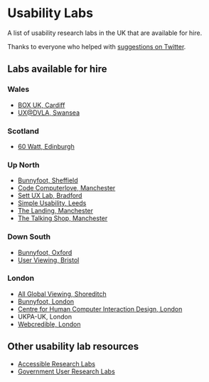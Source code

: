 # Usability Labs

A list of usability research labs in the UK that are available for hire.

Thanks to everyone who helped with [suggestions on Twitter](https://twitter.com/benjystanton/status/702992066004066305).

## Labs available for hire

### Wales
- [BOX UK, Cardiff](https://www.boxuk.com/)
- [UX@DVLA, Swansea](https://www.digitalmarketplace.service.gov.uk/g-cloud/services/7715666004584140)

### Scotland
- [60 Watt, Edinburgh](http://www.60wattresearch.co.uk/)

### Up North
- [Bunnyfoot, Sheffield](http://www.bunnyfoot.com/services/studiosandequipment.php#sheffield)
- [Code Computerlove, Manchester](http://www.codecomputerlove.com/)
- [Sett UX Lab, Bradford](http://www.settuxlab.com/)
- [Simple Usability, Leeds](http://www.simpleusability.com/)
- [The Landing, Manchester](http://www.thelanding.org.uk/interactive-media-labs)
- [The Talking Shop, Manchester](http://www.thetalkingshop.co.uk/studios/)

### Down South
- [Bunnyfoot, Oxford](http://www.bunnyfoot.com/services/studiosandequipment.php#oxford)
- [User Viewing, Bristol](http://www.userviewing.co.uk/)

### London
- [All Global Viewing, Shoreditch](http://www.allglobalviewing.com/)
- [Bunnyfoot, London](http://www.bunnyfoot.com/services/studiosandequipment.php#london)
- [Centre for Human Computer Interaction Design, London](http://www.city.ac.uk/centre-for-human-computer-interaction-design)
- UKPA-UK, London
- [Webcredible, London](http://www.webcredible.com/usability-lab-hire)

## Other usability lab resources
- [Accessible Research Labs](https://userresearchmethods.hackpad.com/Accessible-Research-Labs-vsDQUx7RqnP)
- [Government User Research Labs](https://userresearchmethods.hackpad.com/Cross-Government-User-Research-Labs-5sU2IQF7ldF)